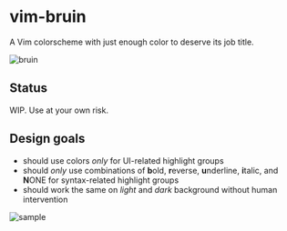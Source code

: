 # vim-bruin

A Vim colorscheme with just enough color to deserve its job title.

![bruin](http://romainl.github.io/images/bruin.jpg)

## Status

WIP. Use at your own risk.

## Design goals

* should use colors *only* for UI-related highlight groups
* should *only* use combinations of **b**old, **r**everse, **u**nderline, **i**talic, and **N**ONE for syntax-related highlight groups
* should work the same on *light* and *dark* background without human intervention

![sample](https://i.imgur.com/vrbNHXw.png)
